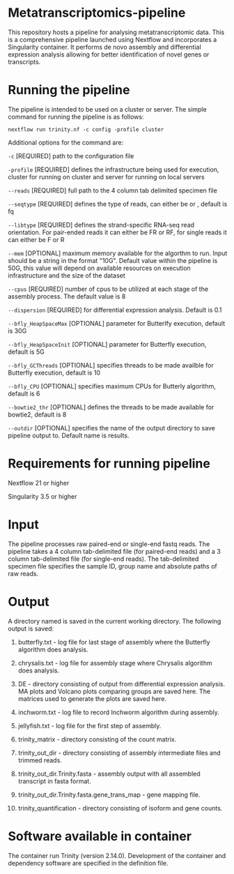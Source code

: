 # Metatranscriptomics-pipeline

This repository hosts a pipeline for analysing metatranscriptomic data. This is a comprehensive pipeline launched using Nextflow and incorporates a Singularity
container. It performs de novo assembly and differential expression analysis allowing for better identification of novel genes or transcripts.

# Running the pipeline
The pipeline is intended to be used on a cluster or server. The simple command for running the pipeline is as follows:

`nextflow run trinity.nf -c config -profile cluster`

Additional options for the command are:

`-c` [REQUIRED] path to the configuration file

`-profile` [REQUIRED] defines the infrastructure being used for execution, cluster for running on cluster and server for running on local servers

`--reads` [REQUIRED] full path to the 4 column tab delimited specimen file

`--seqtype` [REQUIRED] defines the type of reads, can either be <fa> or <fq>, default is fq

`--libtype` [REQUIRED] defines the strand-specific RNA-seq read orientation. For pair-ended reads it can either be FR or RF, for single reads it can either
be F or R

`--mem` [OPTIONAL] maximum memory available for the algorthm to run. Input should be a string in the format "10G". Default value within the pipeline is 50G,
this value will depend on available resources on execution infrastructure and the size of the dataset

`--cpus` [REQUIRED] number of cpus to be utilized at each stage of the assembly process. The default value is 8

`--dispersion` [REQUIRED] for differential expression analysis. Default is 0.1

`--bfly_HeapSpaceMax` [OPTIONAL] parameter for Butterlfy execution, default is 30G

`--bfly_HeapSpaceInit` [OPTIONAL] parameter for Butterfly execution, default is 5G

`--bfly_GCThreads` [OPTIONAL] specifies threads to be made availble for Butterfly execution, default is 10

`--bfly_CPU` [OPTIONAL] specifies maximum CPUs for Butterly algorithm, default is 6

`--bowtie2_thr` [OPTIONAL] defines the threads to be made available for bowtie2, default is 8

`--outdir` [OPTIONAL] specifies the name of the output directory to save pipeline output to. Default name is results.

# Requirements for running pipeline

Nextflow 21 or higher

Singularity 3.5 or higher

# Input

The pipeline processes raw paired-end or single-end fastq reads. The pipeline takes a 4 column tab-delimited file (for paired-end reads) and a 3 column
tab-delimited file (for single-end reads). The tab-delimited specimen file specifies the sample ID, group name and absolute paths of raw reads.

# Output

A directory named <results> is saved in the current working directory. The following output is saved:
1. butterfly.txt - log file for last stage of assembly where the Butterfly algorithm does analysis.
  
2. chrysalis.txt - log file for assembly stage where Chrysalis algorithm does analysis.

3. DE - directory consisting of output from differential expression analysis. MA plots and Volcano plots comparing groups are saved here. The matrices used
to generate the plots are saved here.

4. inchworm.txt - log file to record Inchworm algorithm during assembly.
 
5. jellyfish.txt - log file for the first step of assembly.
 
6. trinity_matrix - directory consisting of the count matrix.

7. trinity_out_dir - directory consisting of assembly intermediate files and trimmed reads.

8. trinity_out_dir.Trinity.fasta - assembly output with all assembled transcript in fasta format.

9. trinity_out_dir.Trinity.fasta.gene_trans_map - gene mapping file.
 
10. trinity_quantification - directory consisting of isoform and gene counts.

# Software available in container

The container run Trinity (version 2.14.0). Development of the container and dependency software are specified in the definition file.
